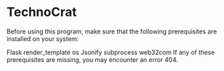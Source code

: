 # TechnoCrat
Before using this program, make sure that the following prerequisites are installed on your system:

Flask
render_template
os
Jsonify
subprocess
web32com
If any of these prerequisites are missing, you may encounter an error 404.
